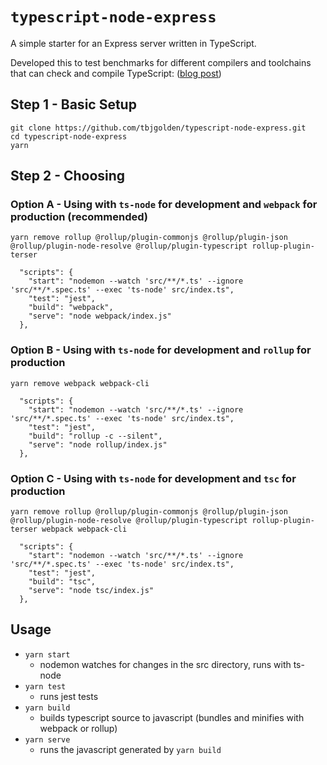 # `typescript-node-express`

A simple starter for an Express server written in TypeScript.

Developed this to test benchmarks for different compilers and toolchains that
can check and compile TypeScript: ([blog post](https://tom.bio/blog/is-it-worth-it-to-precompile-your-typescript-node-js-code))

## Step 1 - Basic Setup

```
git clone https://github.com/tbjgolden/typescript-node-express.git
cd typescript-node-express
yarn
```

## Step 2 - Choosing

### Option A - Using with `ts-node` for development and `webpack` for production (recommended)

```
yarn remove rollup @rollup/plugin-commonjs @rollup/plugin-json @rollup/plugin-node-resolve @rollup/plugin-typescript rollup-plugin-terser
```

```
  "scripts": {
    "start": "nodemon --watch 'src/**/*.ts' --ignore 'src/**/*.spec.ts' --exec 'ts-node' src/index.ts",
    "test": "jest",
    "build": "webpack",
    "serve": "node webpack/index.js"
  },
```

### Option B - Using with `ts-node` for development and `rollup` for production

```
yarn remove webpack webpack-cli
```

```
  "scripts": {
    "start": "nodemon --watch 'src/**/*.ts' --ignore 'src/**/*.spec.ts' --exec 'ts-node' src/index.ts",
    "test": "jest",
    "build": "rollup -c --silent",
    "serve": "node rollup/index.js"
  },
```

### Option C - Using with `ts-node` for development and `tsc` for production


```
yarn remove rollup @rollup/plugin-commonjs @rollup/plugin-json @rollup/plugin-node-resolve @rollup/plugin-typescript rollup-plugin-terser webpack webpack-cli
```

```
  "scripts": {
    "start": "nodemon --watch 'src/**/*.ts' --ignore 'src/**/*.spec.ts' --exec 'ts-node' src/index.ts",
    "test": "jest",
    "build": "tsc",
    "serve": "node tsc/index.js"
  },
```

## Usage

* `yarn start`
  * nodemon watches for changes in the src directory, runs with ts-node
* `yarn test`
  * runs jest tests
* `yarn build`
  * builds typescript source to javascript (bundles and minifies with webpack or rollup)
* `yarn serve`
  * runs the javascript generated by `yarn build`
